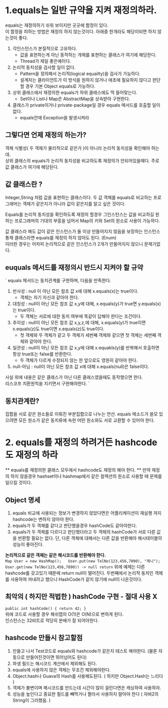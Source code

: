 # 1.equals는 일반 규약을 지켜 재정의하라.
equals는 재정의하기 쉬워 보이지만 곳곳에 함정이 있다.  
이 함정을 피하는 방법은 재정의 하지 않는것이다.
아래중 한개라도 해당이되면 하지 않는것이 좋다.
1. 각인스턴스가 본질적으로 고유하다.
    - 값을 표현하는게 아닌 동작하는 개체를 표현하는 클래스가 여기에 해당한다.
    - Thread가 제일 좋은예이다.
2. 논리적 동치성을 검사할 일이 없다.
    - Pattern을 정의해서 논리적(logical equailty)을 검사가 가능하다.
    - 설계자는 클라이언트가 이 방식을 원하지 않거나 애초에 필요하지 않다고 판단할 경우 기본 Object equals로 가능하다.
3. 상위 클래스에서 재정의한 equals가 하위 클래스에도 딱 들어맞는다.
    - Set이나 List나 Map은 AbstractMap을 상속받아 구현한다.
4. 클래스가 private이거나 private-package일 경우 equals 메서드를 호출할 일이 없다.
    - equals안에 Exception을 발생시켜라

## 그렇다면 언제 재정의 하는가?
객체 식별성( 두 객체가 물리적으로 같은가 )이 아니라 논리적 동치성을 확인해야 하는데.  
상위 클래스의 equals가 논리적 동치성을 비교하도록 재정의가 안되어있을때다.
주로 값 클래스가 여기에 해당된다.
## 값 클래스란 ?
Integer,String 처럼 값을 표현하는 클래스이다.
두 값 객체를 equals로 비교하는 프로그래머는 객체가 같은지가 아니라 값이 같은지를 알고 싶은 것이다.

Equals를 논리적 동치성을 확인하도록 재정의 할경우 그인스턴스는 값을 비교하길 원하는 프로그래머의 기대의 부흥을 넘어서
Map의 키와 Set의 원소로 사용이 가능하다.

값 클래스라 해도 값이 같은 인스턴스가 둘 이상 만들어지지 않음을 보장하는 인스턴스 통제 클래스라면 equals를 재정의 하지 않아도 된다. (Enum)  
이러한 경우는 어차피 논리적으로 같은 인스턴스가 2개가 만들어지지 않으니 문제가없다.
## euquals 메서드를 재정의시 반드시 지켜야 할 규약
`
equals 메서드는 동치관계를 구현하며, 다음을 만족한다.
1. 반사성 : null 이 아닌 모든 참조 값 x에 대해 x.equals(x)는 true이다.
    - 객체는 자기 자신과 같아야 한다.
2. 대칭성 : null이 아닌 모든 참조 값 x,y에 대해, x.equals(y)가 true면 y.equals(x)는 true이다.
    - 두 객체는 서로에 대한 동치 여부에 똑같이 답해야 한다는 조건이다.
3. 추이성 : null이 아닌 모든 참조 값 x,y,z,에 대해, x.equals(y)가 true이면 x.equals(z)도 true이면 x.equals(z)도 true이다.
    - 첫 객체와 두 객체가 같고 두 객체가 세번째 객체와 같으면 첫 객체는 세번째 객체와 같아야 한다.
4. 일관성 : null이 아닌 모든 참조 값 x,y에 대해 x.equakls(y)를 반복해서 호출하면 항상 true또는 false를 반환한다.
    - 두 객체가 다르게 수정되지 않는 한 앞으로도 영원히 같아야 한다.
5. null-아님 : null이 아닌 모든 참조 값 x에 대해 x.equals(null)은 false이다.

사실 위에 내용은 같은 클래스가 아닌 다른 클래스였을때도 동작했으면 한다.  
리스코프 치환원칙을 지키면서 구현해야한다.
`
## 동치관계란?
집합을 서로 같은 원소들로 이뤄진 부분집합으로 나누는 연산.
equals 메소드가 쓸모 있으려면 모든 원소가 같은 동치류에 속한 어떤 원소와도 서로 교환할 수 있어야 한다.


# 2. equals를 재정의 하려거든 hashcode도 재정의 하라
** equals를 재정의한 클래스 모두에서 hashcode도 재정의 해야 한다. **
만약 재정의 하지 않을경우 hashset이나 hashmap에서 같은 컬렉션의 원소로 사용할 때 문제를 일으킬 것이다.
## Object 명세
1. equals 비교에 사용되는 정보가 변경하지 않았다면은 어플리케이션이 재실행 까지 hashcode는 변하지 않아야 한다.
2. equals가 두 객체를 같다고 판단했을경우 hashCode도 같아야한다.
3. equals가 두 객체를 다르다고 판단했더라고 두 객체의 hashCode가 서로 다른 값을 반환할 필요는 없다. 단, 다른 객체에 대해서는 다른 값을 반환해야 해시테이블의 성능이 좋아진다.

**논리적으로 같은 객체는 같은 해시코드를 반환해야 한다.**  
`
Map User = new HashMap();  
User.put(new TelNo(123,456,7890), "제니");
User.get(new TelNo(123,456,7890)) -> null return
`
위에 예제는 다른 hashcode를 갖고있기 때문에 return null이 떨어진다.
두번째에서 논리적 동치인 객체를 사용하여 꺼내려고 했으니 HashCode가 같지 않기에 null이 나온것이다.
## 최악의 ( 하지만 적법한 ) hashCode 구현 - 절대 사용 X
`
public int hashCode() { return 42; }
`  
위에 코드로 사용할 경우 해쉬맵의 O(1)은 O(N)으로 변하게 된다.  
인스턴스는 32비트로 적당히 분배가 잘 되어야한다.
## hashcode 만들시 참고할점
1. 만들고 나서 Test코드로 equals와 hashcode가 같은지 테스트 해야한다. (물론 자동으로 만들어진것이면 뛰어넘어도 된다)
2. 파생 필드는 해시코드 계산에서 제외해도 된다.  
3. equals에 사용하지 않은 객체는 무조건 제외해야한다.  
4. Object.hash나 Guava의 Hash를 사용해도된다. ( 하지만 Object.Hash는 느리다 )  
5. 객체가 불변이며 해시코드를 만드는데 시간이 많이 걸린다면은 캐싱하여 사용하자.  
6. 성능을 높인다고 중요한 필드를 빼먹거나 짤라서 사용하지 말아야 한다 ( 자바2의 String이 그러했음. )


